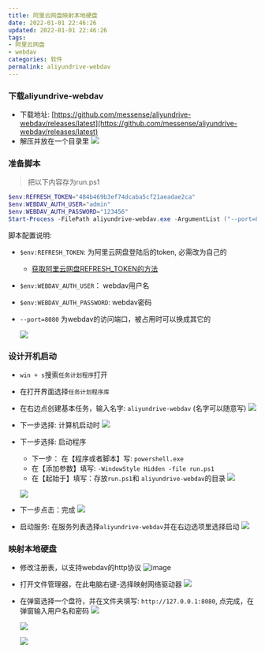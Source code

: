 ```yaml
---
title: 阿里云网盘映射本地硬盘
date: 2022-01-01 22:46:26
updated: 2022-01-01 22:46:26
tags:
- 阿里云网盘
- webdav
categories: 软件
permalink: aliyundrive-webdav
---
```


### 下载aliyundrive-webdav
- 下载地址: [https://github.com/messense/aliyundrive-webdav/releases/latest](https://github.com/messense/aliyundrive-webdav/releases/latest)
- 解压并放在一个目录里
  ![](https://dll.ystyle.top/images/2022-01/explorer_2022-01-01_23-16-55.png)
  
### 准备脚本
>把以下内容存为run.ps1

```powershell
$env:REFRESH_TOKEN="484b469b3ef74dcaba5cf21aeadae2ca"
$env:WEBDAV_AUTH_USER="admin"
$env:WEBDAV_AUTH_PASSWORD="123456"
Start-Process -FilePath aliyundrive-webdav.exe -ArgumentList ("--port=8080") -Wait -WindowStyle Hidden
```

脚本配置说明:

- `$env:REFRESH_TOKEN`: 为阿里云网盘登陆后的token, 必需改为自己的
  - [获取阿里云网盘REFRESH_TOKEN的方法](https://github.com/messense/aliyundrive-webdav#%E8%8E%B7%E5%8F%96-refresh_token)
- `$env:WEBDAV_AUTH_USER`： webdav用户名
- `$env:WEBDAV_AUTH_PASSWORD`: webdav密码
- `--port=8080` 为webdav的访问端口，被占用时可以换成其它的

  ![](https://dll.ystyle.top/images/2022-01/kate_2022-01-01_23-18-47.png)

### 设计开机启动
- `win + s`搜索`任务计划程序`打开
- 在打开界面选择`任务计划程序库`
- 在右边点创建基本任务，输入名字: `aliyundrive-webdav` (名字可以随意写)
  ![](https://dll.ystyle.top/images/2022-01/mmc_2022-01-01_23-12-57.png)

- 下一步选择: 计算机启动时
  ![](https://dll.ystyle.top/images/2022-01/mmc_2022-01-01_23-13-35.png)

- 下一步选择: 启动程序
  - 下一步： 在【程序或者脚本】写: `powershell.exe`
  - 在【添加参数】填写: `-WindowStyle Hidden -file run.ps1`
  - 在【起始于】填写：存放`run.ps1`和 `aliyundrive-webdav`的目录
  ![](https://dll.ystyle.top/images/2022-01/mmc_2022-01-01_23-13-52.png)

  ![](https://dll.ystyle.top/images/2022-01/chrome_2022-01-01_23-15-31.png)

- 下一步点击：完成
  ![](https://dll.ystyle.top/images/2022-01/mmc_2022-01-01_23-16-10.png)
- 启动服务: 在服务列表选择`aliyundrive-webdav`并在右边选项里选择启动
  ![](https://dll.ystyle.top/images/2022-01/mmc_2022-01-01_23-20-07.png)

### 映射本地硬盘
- 修改注册表，以支持webdav的http协议
  ![image](https://user-images.githubusercontent.com/4478635/166304882-bd9852a9-081d-4420-9818-e6ba864bac27.png)
- 打开文件管理器，在此电脑右键-选择映射网络驱动器
  ![](https://dll.ystyle.top/images/2022-01/explorer_2022-01-01_23-22-35.png)
- 在弹窗选择一个盘符，并在文件夹填写: `http://127.0.0.1:8080`, 点完成，在弹窗输入用户名和密码
  ![](https://dll.ystyle.top/images/2022-01/explorer_2022-01-01_23-23-39.png)
  
  ![](https://dll.ystyle.top/images/2022-01/chrome_2022-01-01_23-25-44.png)
  
  ![](https://dll.ystyle.top/images/2022-01/explorer_2022-01-01_23-25-13.png)
  
